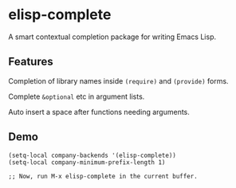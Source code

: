 # elisp-complete

A smart contextual completion package for writing Emacs Lisp.

## Features

Completion of library names inside `(require)` and `(provide)` forms.

Complete `&optional` etc in argument lists.

Auto insert a space after functions needing arguments.

## Demo

```
(setq-local company-backends '(elisp-complete))
(setq-local company-minimum-prefix-length 1)

;; Now, run M-x elisp-complete in the current buffer.
```
